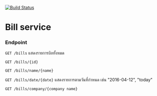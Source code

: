 [![Build Status](https://travis-ci.com/sumrid/Bill.svg?token=AQTAKJS8ztptGV6L7YzB&branch=master)](https://travis-ci.com/sumrid/Bill)

# Bill service

### Endpoint
`GET /bills` แสดงรายการบิลทั้งหมด

`GET /bills/{id}`

`GET /bills/name/{name}`

`GET /bills/date/{date}` แสดงรายการตามวันที่กำหนด เช่น "2016-04-12", "today"

`GET /bills/company/{company name}`